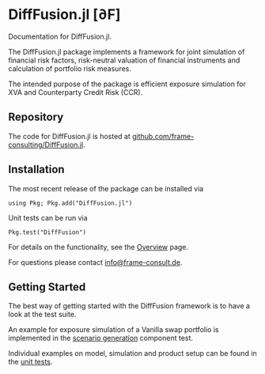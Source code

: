 # DiffFusion.jl \[∂F\]

Documentation for DiffFusion.jl.

The DiffFusion.jl package implements a framework for joint simulation of financial risk factors, risk-neutral valuation of financial instruments and calculation of portfolio risk measures.

The intended purpose of the package is efficient exposure simulation for XVA and Counterparty Credit Risk (CCR).

## Repository

The code for DiffFusion.jl is hosted at [github.com/frame-consulting/DiffFusion.jl](https://github.com/frame-consulting/DiffFusion.jl).

## Installation

The most recent release of the package can be installed via

```
using Pkg; Pkg.add("DiffFusion.jl")
```

Unit tests can be run via

```
Pkg.test("DiffFusion")
```

For details on the functionality, see the [Overview](@ref) page.

For questions please contact [info@frame-consult.de](mailto:info@frame-consult.de).

## Getting Started

The best way of getting started with the DiffFusion framework is to have a look at the test suite.

An example for exposure simulation of a Vanilla swap portfolio is implemented in the [scenario generation](https://github.com/frame-consulting/DiffFusion.jl/blob/main/test/componenttests/scenarios/scenarios.jl) component test.

Individual examples on model, simulation and product setup can be found in the [unit tests](https://github.com/frame-consulting/DiffFusion.jl/tree/main/test/unittests).

